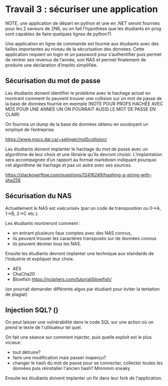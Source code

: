 # Travail 3 : sécuriser une application 

NOTE, une application de départ en python et une en .NET seront fournies pour les 2 saveurs de 2N6, ou on fait l’hypothèse que les étudiants en prog sont capables de faire quelques lignes de python?) 

 

Une application en ligne de commande est fournie aux étudiants avec des failles importantes au niveau de la sécurisation des données. Cette application requiert un login et un password pour s’authentifier puis permet de rentrer ses revenus de l’année, son NAS et permet finalement de produire une déclaration d’impôts simplifiée. 

 

## Sécurisation du mot de passe 

Les étudiants doivent identifier le problème avec le hachage actuel en montrant comment 
ils peuvent trouver une collision sur un mot de passe de la base de données fournie en 
exemple (NOTE POUR PROFS HACHÉE AVEC MD5 POUR UNE ANNEE UN ON POURRAIT AUSSI LE MOT DE PASSE EN CLAIR) 

On fournira un dump de la base de données obtenu en soudoyant un employé de l’entreprise.

https://www.mscs.dal.ca/~selinger/md5collision/


Les étudiants doivent implanter le hachage du mot de passe avec un algorithme de leur choix et une librairie qu’ils devront choisir. L’implantation sera accompagnée d’un rapport au format markdown indiquant pourquoi cet algorithme de hachage et pas un autre avec ses sources. 

https://stackoverflow.com/questions/12416249/hashing-a-string-with-sha256
 

## Sécurisation du NAS 

Actuellement le NAS est «sécurisé» (par un code de transposition ou 0->A, 1->B, 2->C etc.). 

Les étudiants montreront comment :
- en entrant plusieurs faux comptes avec des NAS connus, 
- ils peuvent trouver les caractères transposés sur de données connus
- ils peuvent deviner tous les NAS. 

Ensuite les étudiants devront implanter une technique aux standards de l’industrie et expliquer leur choix. 
- AES
- ChaCha20
- Blowfish https://nciphers.com/tutorial/blowfish/
  
(on pourrait demander différents algos par étudiant pour éviter la tentation de plagiat)

## Injection SQL? ()

On peut laisser une vulnérabilité dans le code SQL sur une action où on prend le texte de l'utilisateur tel quel.

On fait une séance sur comment injecter, puis quelle exploit est le plus vicieux:
- tout détruire?
- faire une modification mais passer inaperçu?
- changer le hash du mot de passe pour se connecter, collecter toutes les données puis réinstaller l'ancien hash? Mmmmm sneaky

Ensuite les étudiants doivent implanter un fix dans leur fork de l'application.

 

 
